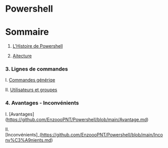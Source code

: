 # Powershell
# Sommaire 
1. [L'Histoire de Powershell](https://github.com/EnzoooPNT/Powershell/blob/main/histoire.md)

2. [Aitecture](http://)

### 3. Lignes de commandes 
I. [Commandes génériqe](https://github.com/EnzoooPNT/Powershell/blob/main/commandes.)

II. [Utilisateurs et groupes ](https://github.com/EnzoooPNT/Powershell/blob/main/Utilisateurs%26groupes.md)

### 4. Avantages - Inconvénients
I. [Avantages] (https://github.com/EnzoooPNT/Powershell/blob/main/Avantage.md)

II. [Inconvénients]_(https://github.com/EnzoooPNT/Powershell/blob/main/Inconv%C3%A9nients.md)

